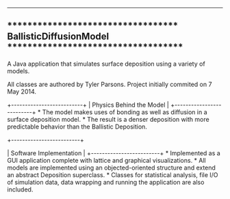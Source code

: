 ----------------------------------------------------------------------------------------------
********************************** BallisticDiffusionModel ***********************************
----------------------------------------------------------------------------------------------

A Java application that simulates surface deposition using a variety of models.

All classes are authored by Tyler Parsons.
Project initially commited on 7 May 2014.


  +--------------------------+
  | Physics Behind the Model |
  +--------------------------+
    * The model makes uses of bonding as well as diffusion in a surface deposition model.
    * The result is a denser deposition with more predictable behavior than the Ballistic
      Deposition.
      

  +-------------------------+
  
  | Software Implementation |
  +-------------------------+
    * Implemented as a GUI application complete with lattice and graphical visualizations.
    * All models are implemented using an objected-oriented structure and extend an abstract
      Deposition superclass.
    * Classes for statistical analysis, file I/O of simulation data, data wrapping and running
      the application are also included.
    
